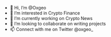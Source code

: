 - 👋 Hi, I’m @Oxgeo
- 👀 I’m interested in Crypto Finance
- 🌱 I’m currently working on Crypto News 
- 💞️ I’m looking to collaborate on writing projects 
- 📫 Connect with me on Twitter @oxgeo_
